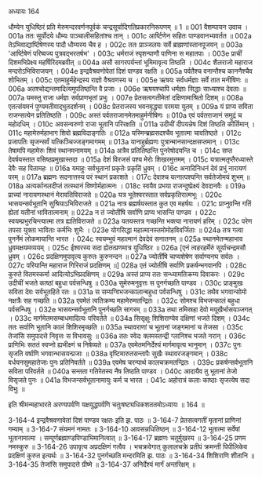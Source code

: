 अध्यायः 164

धौम्येन युधिष्ठिरं प्रति मेरुमन्दरवर्णनपूर्वकं चन्द्रसूर्यादिगतिप्रकारनिरूपणम् ॥ 1 ॥
001 वैशम्पायन उवाच ।
001a ततः सूर्योदये धौम्यः पाञ्चालीसहितांश्च तान् ।
001c आर्ष्टिणेन सहितः पाण्डवानभ्यवर्तत ॥
002a  तेऽभिवाद्यार्ष्टिषेणस्य पादौ धौम्यस्य चैव ह ।
002c ततः प्राञ्जलयः सर्वे ब्राह्मणांस्तानपूजयन् ॥
003a \'आर्ष्टिषेणं परिष्वज्य पुत्रवद्भरतर्षभ\' ।
003c धर्मराजं स्पृशन्पाणौ पाणिना स महातपाः ।
003e प्राचीं दिशमभिप्रेक्ष्य महर्षिरिदमब्रवीत् ॥
004a असौ सागरपर्यन्तां भूमिमावृत्य तिष्ठति ।
004c शैलराजो महाराज मन्दरोऽभिविराजयन् ।
004e इन्द्रवैश्रवणोपेतां दिशं पाण्डव रक्षति ॥
005a पर्वतैश्च वनान्तैश्च काननैश्चैव शोभितम् ।
005c एतमाहुर्महेन्द्रस्य राज्ञो वैश्रवणस्य च ।
005e ऋषयः सर्वधर्मज्ञाः सर्वे तात मनीषिणः ॥
006a अतश्चोद्यन्तमादित्यमुपतिष्ठन्ति वै प्रजाः ।
006e ऋषयश्चापि धर्मज्ञाः सिद्धाः साध्याश्च देवताः ॥
007a यमस्तु राजा धर्मज्ञः सर्वप्राणभृतां प्रभुः ।
007e प्रेतसत्वगतीमेतां दक्षिणामाश्रितो दिशम् ॥
008a एतत्संयमनं पुण्यमतीवाद्भुतदर्शनम् ।
008c प्रेतराजस्य भवनमृद्ध्या परमया युतम् ॥
009a यं प्राप्य सविता राजन्सत्येन प्रतितिष्ठति ।
009c अस्तं पर्वतराजानमेतमाहुर्मनीषिणः ॥
010a एवं पर्वतराजानं समुद्रं च महोदधिम् ।
010c अवसन्वरुणो राजा भूतानि परिरक्षति ॥
011a उदीचीं दीपयन्नेष दिशं तिष्ठति कीर्तिमान् ।
011c महामेरुर्महाभाग शिवो ब्रह्मविदाङ्गतिः ॥
012a यस्मिन्ब्रह्मसदश्चैव भूतात्मा चावतिष्ठते ।
012c प्रजापतिः सृजन्सर्वं यत्किञ्चिज्जङ्गमागमम् ॥
013a यानाहुर्ब्रह्मणः पुत्रान्मानसान्दक्षसप्तमान् ।
013c तेषामपि महामेरुः शिवं स्थानमनामयम् ॥
014a अत्रैव प्रतितिष्ठन्ति पुनरेषोदयन्ति च ।
014c सप्त देवर्षयस्तात वसिष्ठप्रमुखास्तदा ॥
015a देशं विरजसं पश्य मेरोः शिखरमुत्तमम् ।
015c यत्रात्मतृप्तैरध्यास्ते देवैः सह पितामहः ॥
016a यमाहुः सर्वभूतानां प्रकृतेः प्रकृतिं ध्रुवम् ।
016c अनादिनिधनं देवं प्रभुं नारायणं परम् ॥
017a ब्रह्मणः सदनात्तस्य परं स्थानं प्रकाशते ।
017c देवाश्च यत्नात्पश्यन्ति सर्वतेजोमयं शुभम् ॥
018a अत्यर्कानलदीप्तं तत्स्थानं विष्णोर्महात्मनः ।
018c स्वयैव प्रभया राजन्दुष्प्रेक्ष्यं देवदानवैः ॥
019a प्राच्यां नारायणस्थानं मेरावतिविराजते ॥
020a यत्र भूतेश्वरस्तात सर्वप्रकृतिरात्मभूः ।
020c भासयन्सर्वभूतानि सुश्रियाऽभिविराजते ॥
021a नात्र ब्रह्मर्षयस्तात कुत एव महर्षयः ।
021c प्राप्नुवन्ति गतिं ह्येतां यतीनां भावितात्मनाम् ॥
022a न तं ज्योतींषि सर्वाणि प्राप्य भासन्ति पाण्डव ।
022c स्वयम्प्रभुरचिन्त्यात्मा तत्र ह्यतिविराजते ॥
023a यतयस्तत्र गच्छन्ति भक्त्या नारायणं हरिम् ।
023c परेण तपसा युक्ता भाविताः कर्मभिः शुभैः ।
023e योगसिद्धा महात्मानस्तमोमोहविवर्जिताः ॥
024a तत्र गत्वा पुनर्नेमं लोकमायान्ति भारत ।
024c स्वयम्भुवं महात्मानं देवदेवं सनातनम् ॥
025a स्थानमेतन्महाभाव ध्रुवमक्षयमव्ययम् ।
025c ईश्वरस्य सदा ह्येतत्प्रणमात्र युधिष्ठिर ॥
026a [एनं त्वहरहर्मेरुं सूर्याचन्द्रमसौ ध्रुवम् ।
026c प्रदक्षिणमुपावृत्य कुरुतः कुरुनन्दन ॥
027a ज्योतींषि चाप्यशेषेण सर्वाण्यनघ सर्वतः ।
027c परियान्ति महाराज गिरिराजं प्रदक्षिणम् ॥]
028a एतं ज्योतींषि सर्वाणि प्रकर्षन्भगवानपि ।
028c कुरुते वितमस्कर्मा आदित्योऽभिप्रदक्षिणम् ॥
029a अस्तं प्राप्य ततः सन्ध्यामतिक्रम्य दिवाकरः ।
029c उदीचीं भजते काष्ठां बहुधा पर्वसन्धिषु ॥
030a सुमेरुमनुवृत्तः स पुनर्गच्छति पाण्डव ।
030c प्राङ्मुखः सविता देवः सर्वभूतहिते रतः ॥
031a स सम्यग्विभजन्कालान्बहुधा पर्वसन्धिषु ।
031c तथैव भगवान्सोमो नक्षत्रैः सह गच्छति ॥
032a एवमेतं त्वतिक्रम्य महामेरुमतन्द्रितः ।
032c सोमश्च विभजन्कालं बहुधा पर्वसन्धिषु ।
032e भासयन्सर्वभूतानि पुनर्गच्छति सागरम् ॥
033a तथा तमिस्रहा देवो मयूखैर्भासयञ्जगत् ।
033c मार्गमेतमसम्बाधमादित्यः परिवर्तते ॥
034a सिसृक्षुः शिशिराण्येव दक्षिणां भजते दिशम् ।
034c ततः सर्वाणि भूतानि कालं शिशिरमृच्छति ॥
035a स्थावराणां च भूतानां जङ्गमानां च तेजसा ।
035c तेजांसि समुपादत्ते निवृत्तः स विभावसुः ॥
036a ततः स्वेदः क्लमस्तन्द्री ग्लानिश्च भजते नरान् ।
036c प्राणिभिः सततं स्वप्नो ह्यभीक्ष्णं च निषेव्यते ॥
037a एवमेतमनिर्देश्यं मार्गमावृत्य भानुमान् ।
037c पुनः सृजति वर्षाणि भगवान्भासयन्प्रजाः ॥
038a वृष्टिमारुतसन्तापैः सुखैः स्थावरजङ्गमान् ।
038c वर्धयनसुमहातेजाः पुनः प्रतिनिवर्तते ॥
039a एवमेष चरन्पार्थ कालचक्रमतन्द्रितः ।
039c प्रकर्षन्सर्वभूतानि सविता परिवर्तते ॥
040a सन्तता गतिरेतस्य नैष तिष्ठति पाण्डव ।
040c आदायैव तु भूतानां तेजो विसृजते पुनः ॥
041a विभजन्सर्वभूतानामायुः कर्म च भारत ।
041c अहोरात्रं कलाः काष्ठाः सृजत्येष सदा विभुः ॥

इति श्रीमन्महाभारते अरण्यपर्वणि यक्षयुद्धपर्वणि चतुःषष्ट्यधिकशततमोऽध्यायः ॥ 164 ॥

3-164-4 इन्द्रवैश्रवणावेतां दिशं पाण्डव रक्षतः इति झ. पाठः ॥ 3-164-7 प्रेतसत्वगतीं मृतानां प्राणिनां गम्याम् ॥ 3-164-7 संयमनं नामतः ॥ 3-164-10 आवसन्नधितिष्ठन् ॥ 3-164-12 भूतात्मा सर्वेषां भूतानामात्मा । सम्पूर्णब्रह्माण्डपिण्डाभिमानित्वात् ॥ 3-164-17 ब्रह्मणः चतुर्मुखस्य ॥ 3-164-25 प्रणम नमस्कुरु ॥ 3-164-26 उपावृत्य अप्रदक्षिणं गत्वैव । भचक्रवेगात् कुलालचक्रे प्रतीपं क्रमन्ती पिपीलिकेव प्रदक्षिणं कुरुत इत्यर्थः ॥ 3-164-32 पुनर्गच्छति मन्दरमिति झ. पाठः ॥ 3-164-34 शिशिराणि शीतानि ॥ 3-164-35 तेजांसि समुपादत्ते ग्रीष्मे ॥ 3-164-37 अनिर्देश्यं मार्गं अन्तरिक्षम् ॥